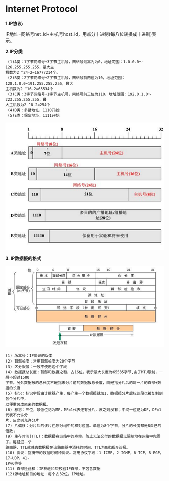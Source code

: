 # Internet Protocol

**1.IP协议:**

IP地址=网络号net_id+主机号host_id，用点分十进制(每八位转换成十进制)表示。

**2.IP分类**
```
 (1)A类：1字节网络号+3字节主机号，网络号最高为为0，地址范围：1.0.0.0～126.255.255.255，最大主
机数为2 ^24-2=16777214个。
 (2)B类：2字节网络号+2字节主机号，网络号前两位为10，地址范围：128.1.0.0~191.255.255.255，最大
主机数为2 ^16-2=65534个
 (3)C类：3字节网络号+1字节主机号，网络号前三位为110，地址范围：192.0.1.0～223.255.255.255，最
大主机数为2 ^8-2=254个
 (4)D类：多播地址，1110开始
 (5)E类：保留地址，1111开始
```
![](../images/47.png)

**3. IP数据报的格式**

![](../images/48.png)

```
(1) 版本号：IP协议的版本
(2) 首部长度：常用首部长度为20个字节
(3) 区分服务：一般不使用这个字段
(4) 数据报总长度：首部和数据之和，占16位，表示最大长度为65535字节,由于MTU限制，一般不超过1500
字节。另外数据报的总长度不是指未分片前的数据报总长度，而是指分片后的每一片的首部+数据的长度
(5) 标识：标识字段由计数器产生，每产生一个数据报就加1，数据报分片后标识段也被复制到各个分片中，
以便重装成原来的数据报。
(6) 标志：三位，最低位记为MF，MF=1代表还有分片，反之则没有；中间一位记为DF，DF=1代表不允许分
片，反之则允许分片
(7) 片偏移：分片后的该片在原分组中的相对位置。单位为8个字节，分片的长度都是8自己的倍数；
(9) 生存时间(TTL)：数据报在网络中的寿命。防止无法交付的数据报无限制地在网络中兜圈子。每经过一个
路由器，TTL就减去数据报在该路由器中消耗的时间，TTL为0就丢弃该报。
(10) 协议：指携带的数据时何种协议。常用协议字段：1-ICMP，2-IGMP，6-TCP，8-EGP，17-UDP，41-
IPv6等等
(11) 首部检验和：IP校验和只校验IP首部，不包含数据
(12)源地址和目的地址：每个占32位，IP地址。
```